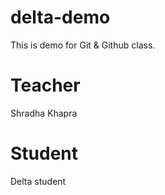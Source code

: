 # delta-demo
This is demo for Git &amp; Github class.

# Teacher
Shradha Khapra

# Student
Delta student
